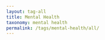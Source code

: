 ```yaml
---
layout: tag-all
title: Mental Health
taxonomy: mental health
permalink: /tags/mental-health/all/
---
```

